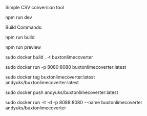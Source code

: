 Simple CSV conversion tool

npm run dev

Build Commands:

npm run build

npm run preview

sudo docker build . -t buxtonlimecoverter

sudo docker run -p 8080:8080 buxtonlimecoverter:latest

sudo docker tag buxtonlimecoverter:latest andyuks/buxtonlimecoverter:latest

sudo docker push andyuks/buxtonlimecoverter:latest


sudo docker run -it -d -p 8088:8080 --name buxtonlimecoverter andyuks/buxtonlimecoverter

